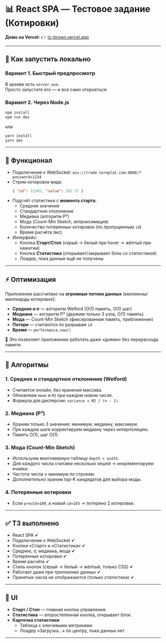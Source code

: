 # 📊 React SPA — Тестовое задание (Котировки)

**Демо на Vercel:** 👉 [tz-brown.vercel.app](https://tz-brown.vercel.app/)

---

## 🚀 Как запустить локально

### Вариант 1. Быстрый предпросмотр
В архиве есть `server.exe`.  
Просто запустите его — и все само откроеться:


### Вариант 2. Через Node.js
```bash
npm install
npm run dev
```
или
```bash
yarn install
yarn dev
```

---

## 🎯 Функционал

- Подключение к WebSocket: `wss://trade.termplat.com:8800/?password=1234`
- Стрим котировок вида:
  ```json
  { "id": 12345, "value": 101.72 }
  ```
- Подсчёт статистики с **момента старта**:
  - Среднее значение
  - Стандартное отклонение
  - Медиана (алгоритм P²)
  - Мода (Count-Min Sketch, аппроксимация)
  - Количество потерянных котировок (по пропущенным `id`)
  - Время расчёта (мс)
- Интерфейс:
  - Кнопка **Старт/Стоп** (серый → белый при hover → жёлтый при нажатии)
  - Кнопка **Статистика** (открывает/закрывает блок со статистикой)
  - Лоадер, пока данные ещё не получены

---

## ⚡ Оптимизация

Приложение рассчитано на **огромные потоки данных** (миллионы/миллиарды котировок):

- **Среднее и σ** — алгоритм Welford (O(1) память, O(1) шаг)
- **Медиана** — алгоритм P² (держим только 3 узла, O(1) память)
- **Мода** — Count-Min Sketch (фиксированная память, приближение)
- **Потери** — считаются по разрывам `id`
- **Время** — `performance.now()`

📌 Это позволяет приложению работать даже «днями» без перерасхода памяти.

---

## 🧮 Алгоритмы

### 1. Среднее и стандартное отклонение (Welford)
- Считается онлайн, без хранения массива.
- Обновляем `mean` и `M2` при каждом новом числе.
- Формула для дисперсии: `variance = M2 / (n - 1)`.

### 2. Медиана (P²)
- Храним только 3 значения: минимум, медиану, максимум.
- При каждом шаге корректируем медиану через интерполяцию.
- Память O(1), шаг O(1).

### 3. Мода (Count-Min Sketch)
- Используем многомерную таблицу `depth × width`.
- Для каждого числа считаем несколько хешей → инкрементируем ячейки.
- Частота числа ≈ минимум по строкам.
- Дополнительно храним top-K кандидатов для выбора моды.

### 4. Потерянные котировки
- Если `prevId=100`, а новый `id=103` → потеряно 2 котировки.

---

## ✅ ТЗ выполнено

- React SPA ✔  
- Подключение к WebSocket ✔  
- Кнопки «Старт» и «Статистика» ✔  
- Среднее, σ, медиана, мода ✔  
- Потерянные котировки ✔  
- Время расчёта ✔  
- Стиль кнопок (серый → белый → жёлтый, только CSS) ✔  
- Работает даже при триллионах данных ✔  
- Принятые числа не отображаются (только статистика) ✔  

---

## 📸 UI

- **Старт / Стоп** — главная кнопка управления.
- **Статистика** — второстепенная кнопка, открывает блок.
- **Карточка статистики**:
  - Таблица с ключевыми метриками
  - Лоадер «Загрузка…» по центру, пока данных нет

---
